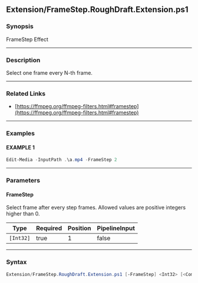 Extension/FrameStep.RoughDraft.Extension.ps1
--------------------------------------------




### Synopsis
FrameStep Effect



---


### Description

Select one frame every N-th frame.



---


### Related Links
* [https://ffmpeg.org/ffmpeg-filters.html#framestep](https://ffmpeg.org/ffmpeg-filters.html#framestep)





---


### Examples
#### EXAMPLE 1
```PowerShell
Edit-Media -InputPath .\a.mp4 -FrameStep 2
```



---


### Parameters
#### **FrameStep**

Select frame after every step frames.
Allowed values are positive integers higher than 0.






|Type     |Required|Position|PipelineInput|
|---------|--------|--------|-------------|
|`[Int32]`|true    |1       |false        |





---


### Syntax
```PowerShell
Extension/FrameStep.RoughDraft.Extension.ps1 [-FrameStep] <Int32> [<CommonParameters>]
```
